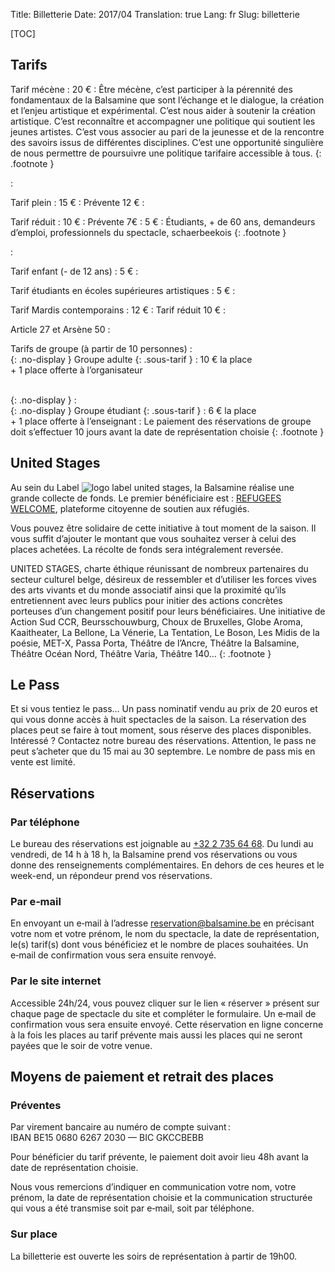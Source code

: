 Title: Billetterie
Date: 2017/04
Translation: true
Lang: fr
Slug: billetterie

[TOC]

## Tarifs

Tarif mécène
:  20 €
:  Être mécène, c’est participer à la pérennité des fondamentaux de la Balsamine que sont l’échange et le dialogue, la création et l’enjeu artistique et expérimental.
C’est nous aider à soutenir la création artistique. C’est reconnaître et accompagner une politique qui soutient les jeunes artistes.
C’est vous associer au pari de la jeunesse et de la rencontre des savoirs issus de différentes disciplines.
C’est une opportunité singulière de nous permettre de poursuivre une politique tarifaire accessible à tous.
{: .footnote }

:  <br/>

Tarif plein
:  15 €
:  Prévente 12 €
:  <br/>

Tarif réduit
:  10 €
:  Prévente 7€
:  5 €
:  Étudiants, + de 60 ans, demandeurs d’emploi, professionnels du spectacle, schaerbeekois
{: .footnote }

:  <br/>

Tarif enfant (- de 12 ans)
:  5 €
:  <br/>

Tarif étudiants en écoles supérieures artistiques
:  5 €
:  <br/>

Tarif Mardis contemporains
:  12 €
:  Tarif réduit 10 €
:  <br/>

Article 27 et Arsène 50
:  <br/>

Tarifs de groupe (à partir de 10 personnes)
:  <br/> {: .no-display }
Groupe adulte {: .sous-tarif }
:  10 € la place<br/> + 1 place offerte à l’organisateur

<br/> {: .no-display }
:  <br/> {: .no-display }
Groupe étudiant {: .sous-tarif }
:  6 € la place<br/> + 1 place offerte à l’enseignant
:  Le paiement des réservations de groupe doit s’effectuer 10 jours avant la date de représentation choisie
{: .footnote }


## United Stages

Au sein du Label ![logo label united stages](/images/label-united-stages-mini.png), la Balsamine réalise une grande collecte de fonds. Le premier bénéficiaire est : [REFUGEES WELCOME](http://www.bxlrefugees.be), plateforme citoyenne de soutien aux réfugiés.

Vous pouvez être solidaire de cette initiative à tout moment de la saison. Il vous suffit d’ajouter le montant que vous souhaitez verser à celui des places achetées. La récolte de fonds sera intégralement reversée.

UNITED STAGES, charte éthique réunissant de nombreux partenaires du secteur culturel belge, désireux de ressembler et d’utiliser les forces vives des arts vivants et du monde associatif ainsi que la proximité qu’ils entretiennent avec leurs publics pour initier des actions concrètes porteuses d’un changement positif pour leurs bénéficiaires. Une initiative de Action Sud CCR, Beursschouwburg, Choux de Bruxelles, Globe Aroma, Kaaitheater, La Bellone, La Vénerie, La Tentation, Le Boson, Les Midis de la poésie, MET-X, Passa Porta, Théâtre de l’Ancre, Théâtre la Balsamine, Théâtre Océan Nord, Théâtre Varia, Théâtre 140…
{: .footnote }

## Le Pass

Et si vous tentiez le pass…
Un pass nominatif vendu au prix de 20 euros et qui vous donne accès à huit spectacles de la saison.
La réservation des places peut se faire à tout moment, sous réserve des places disponibles.
Intéressé ? Contactez notre bureau des réservations.
Attention, le pass ne peut s’acheter que du 15 mai au 30 septembre. Le nombre de pass mis en vente est limité.

## Réservations

### Par téléphone

Le bureau des réservations est joignable au [+32 2 735 64 68](tel:+3227356468). Du lundi au vendredi, de 14 h à 18 h, la Balsamine prend vos réservations ou vous donne des renseignements complémentaires. En dehors de ces heures et le week-end, un répondeur prend vos réservations.

### Par e‑mail

En envoyant un e‑mail à l’adresse [&#114;&#101;&#115;&#101;&#114;&#118;&#097;&#116;&#105;&#111;&#110;&#064;&#098;&#097;&#108;&#115;&#097;&#109;&#105;&#110;&#101;&#046;&#098;&#101;](mailto:&#114;&#101;&#115;&#101;&#114;&#118;&#097;&#116;&#105;&#111;&#110;&#064;&#098;&#097;&#108;&#115;&#097;&#109;&#105;&#110;&#101;&#046;&#098;&#101;) en précisant votre nom et votre prénom, le nom du spectacle, la date de représentation, le(s) tarif(s) dont vous bénéficiez et le nombre de places souhaitées. Un e‑mail de confirmation vous sera ensuite renvoyé.

### Par le site internet

Accessible 24h/24, vous pouvez cliquer sur le lien « réserver » présent sur chaque page de spectacle du site et compléter le formulaire. Un e‑mail de confirmation vous sera ensuite envoyé. Cette réservation en ligne concerne à la fois les places au tarif prévente mais aussi les places qui ne seront payées que le soir de votre venue.

## Moyens de paiement et retrait des places

### Préventes

Par virement bancaire au numéro de compte suivant : IBAN&nbsp;BE15&nbsp;0680&nbsp;6267&nbsp;2030 — BIC&nbsp;GKCCBEBB

Pour bénéficier du tarif prévente, le paiement doit avoir lieu 48h avant la date de représentation choisie.

Nous vous remercions d’indiquer en communication votre nom, votre prénom, la date de représentation choisie et la communication structurée qui vous a été transmise soit par e‑mail, soit par téléphone.

### Sur place

La billetterie est ouverte les soirs de représentation à partir de 19h00.
